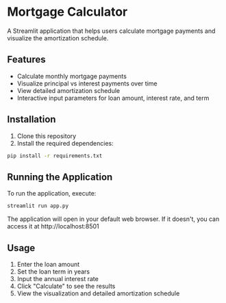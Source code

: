 # Mortgage Calculator

A Streamlit application that helps users calculate mortgage payments and visualize the amortization schedule.

## Features

- Calculate monthly mortgage payments
- Visualize principal vs interest payments over time
- View detailed amortization schedule
- Interactive input parameters for loan amount, interest rate, and term

## Installation

1. Clone this repository
2. Install the required dependencies:
```bash
pip install -r requirements.txt
```

## Running the Application

To run the application, execute:
```bash
streamlit run app.py
```

The application will open in your default web browser. If it doesn't, you can access it at http://localhost:8501

## Usage

1. Enter the loan amount
2. Set the loan term in years
3. Input the annual interest rate
4. Click "Calculate" to see the results
5. View the visualization and detailed amortization schedule 